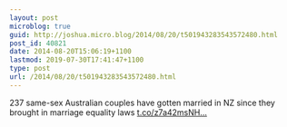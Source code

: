 ```yaml
---
layout: post
microblog: true
guid: http://joshua.micro.blog/2014/08/20/t501943283543572480.html
post_id: 40821
date: 2014-08-20T15:06:19+1100
lastmod: 2019-07-30T17:41:47+1100
type: post
url: /2014/08/20/t501943283543572480.html
---
```

237 same-sex Australian couples have gotten married in NZ since they brought in marriage equality laws [t.co/z7a42msNH...](http://t.co/z7a42msNH6)
